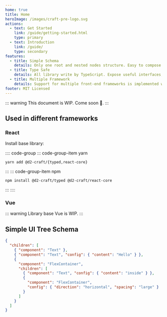 ```yaml
---
home: true
title: Home
heroImage: /images/craft-pre-logo.svg
actions:
  - text: Get Started
    link: /guide/getting-started.html
    type: primary
  - text: Introduction
    link: /guide/
    type: secondary
features:
  - title: Simple Schema
    details: Only one root and nested nodes structure. Easy to compose and extend.
  - title: Type Safe
    details: All library write by TypeScript. Expose useful interfaces, types and some helper functions.
  - title: Multiple Framework
    details: Support for multiple front-end frameworks is implemented with the corresponding library (Cross frameworks are not considered).
footer: MIT Licensed
---
```


::: warning
This document is WIP. Come soon 🍷.
:::

## Used in different frameworks

### React

Install base library:

:::: code-group
::: code-group-item yarn

```sh:no-line-numbers
yarn add @d2-craft/{typed,react-core}
```

:::
::: code-group-item npm

```sh:no-line-numbers
npm install @d2-craft/typed @d2-craft/react-core
```

:::
::::

### Vue

::: warning
Library base Vue is WIP.
:::

<!--
Install base library:

:::: code-group
::: code-group-item yarn

```sh
yarn add @d2-craft/{typed,vue-core}
```

:::
::: code-group-item npm

```sh
npm install @d2-craft/typed @d2-craft/vue-core
```

:::
::::
 -->

## Simple UI Tree Schema

```json
{
  "children": [
    { "component": "Text" },
    { "component": "Text", "config": { "content": "Hello" } },
    {
      "component": "FlexContainer",
      "children": [
        { "component": "Text", "config": { "content": "inside" } },
        {
          "component": "FlexContainer",
          "config": { "direction": "horizontal", "spacing": "large" }
        }
      ]
    }
  ]
}
```
